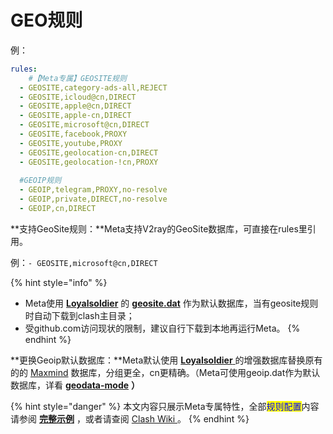 # GEO规则

例：

```yaml
rules:
    #【Meta专属】GEOSITE规则
  - GEOSITE,category-ads-all,REJECT
  - GEOSITE,icloud@cn,DIRECT
  - GEOSITE,apple@cn,DIRECT
  - GEOSITE,apple-cn,DIRECT
  - GEOSITE,microsoft@cn,DIRECT
  - GEOSITE,facebook,PROXY
  - GEOSITE,youtube,PROXY
  - GEOSITE,geolocation-cn,DIRECT
  - GEOSITE,geolocation-!cn,PROXY
  
  #GEOIP规则  
  - GEOIP,telegram,PROXY,no-resolve
  - GEOIP,private,DIRECT,no-resolve
  - GEOIP,cn,DIRECT
```

**支持GeoSite规则：**Meta支持V2ray的GeoSite数据库，可直接在rules里引用。

例：`- GEOSITE,microsoft@cn,DIRECT`

{% hint style="info" %}
* Meta使用 [**Loyalsoldier**](https://github.com/Loyalsoldier/v2ray-rules-dat) 的 [**geosite.dat**](https://github.com/Loyalsoldier/v2ray-rules-dat/releases/latest/download/geosite.dat) 作为默认数据库，当有geosite规则时自动下载到clash主目录；
* 受github.com访问现状的限制，建议自行下载到本地再运行Meta。
{% endhint %}



**更换Geoip默认数据库：**Meta默认使用 [**Loyalsoldier** ](https://github.com/Loyalsoldier/geoip)的增强数据库替换原有的的 [Maxmind](https://www.maxmind.com/en/home) 数据库，分组更全，cn更精确。（Meta可使用geoip.dat作为默认数据库，详看 [**geodata-mode**](../general.md) **）**





{% hint style="danger" %}
本文内容只展示Meta专属特性，全部<mark style="color:blue;">规则配置</mark>内容请参阅 [**完整示例**](broken-reference) ，或者请查阅 [Clash Wiki ](https://lancellc.gitbook.io/clash/clash-config-file/rules)。
{% endhint %}
